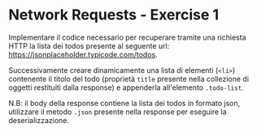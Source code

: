 # Network Requests - Exercise 1
Implementare il codice necessario per recuperare tramite una richiesta HTTP la lista dei todos presente al seguente url:
 https://jsonplaceholder.typicode.com/todos.
 
Successivamente creare dinamicamente una lista di elementi (`<li>`) contenente il titolo del todo (proprietà `title` presente nella collezione di oggetti restituiti dalla response) e appenderla all'elemento `.todo-list`.

N.B: il body della response contiene la lista dei todos in formato json, utilizzare il metodo `.json` presente nella response per eseguire la deserializzazione.
